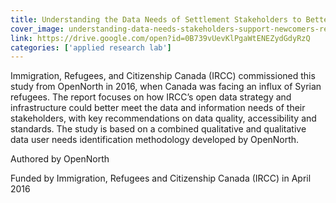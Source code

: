 ```yaml
---
title: Understanding the Data Needs of Settlement Stakeholders to Better Support Newcomers and Refugees
cover_image: understanding-data-needs-stakeholders-support-newcomers-refugees.png
link: https://drive.google.com/open?id=0B739vUevKlPgaWtENEZydGdyRzQ
categories: ['applied research lab']
---
```

Immigration, Refugees, and Citizenship Canada (IRCC) commissioned this study from OpenNorth in 2016, when Canada was facing an influx of Syrian refugees. The report focuses on how IRCC’s open data strategy and infrastructure could better meet the data and information needs of their stakeholders, with key recommendations on data quality, accessibility and standards. The study is based on a combined qualitative and qualitative data user needs identification methodology developed by OpenNorth.

Authored by OpenNorth

Funded by Immigration, Refugees and Citizenship Canada (IRCC) in April 2016
